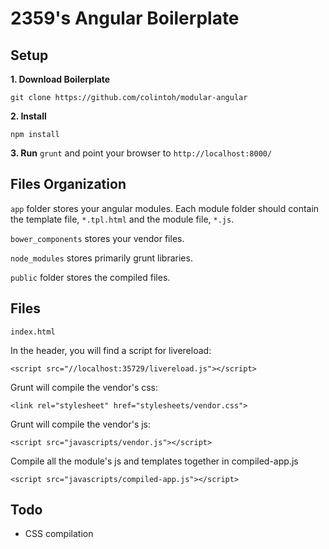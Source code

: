 2359's Angular Boilerplate
===================

Setup
-----
**1. Download Boilerplate**

`git clone https://github.com/colintoh/modular-angular`

**2. Install**

`npm install`

**3. Run**
`grunt` and point your browser to `http://localhost:8000/`

Files Organization
--------------
`app` folder stores your angular modules. Each module folder should contain the template file, `*.tpl.html` and the module file, `*.js`.

`bower_components` stores your vendor files.

`node_modules` stores primarily grunt libraries.

`public` folder stores the compiled files.


Files
------
`index.html`

In the header, you will find a script for livereload:

	<script src="//localhost:35729/livereload.js"></script>

Grunt will compile the vendor's css:

	<link rel="stylesheet" href="stylesheets/vendor.css">

Grunt will compile the vendor's js:

	<script src="javascripts/vendor.js"></script>

Compile all the module's js and templates together in compiled-app.js

	<script src="javascripts/compiled-app.js"></script>

Todo
-----
- CSS compilation

